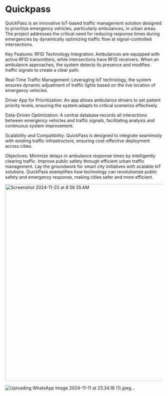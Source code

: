 # Quickpass
QuickPass is an innovative IoT-based traffic management solution designed to prioritize emergency vehicles, particularly ambulances, in urban areas. The project addresses the critical need for reducing response times during emergencies by dynamically optimizing traffic flow at signal-controlled intersections. 

Key Features:
RFID Technology Integration:
Ambulances are equipped with active RFID transmitters, while intersections have RFID receivers. When an ambulance approaches, the system detects its presence and modifies traffic signals to create a clear path.

Real-Time Traffic Management:
Leveraging IoT technology, the system ensures dynamic adjustment of traffic lights based on the live location of emergency vehicles.

Driver App for Prioritization:
An app allows ambulance drivers to set patient priority levels, ensuring the system adapts to critical scenarios effectively.

Data-Driven Optimization:
A central database records all interactions between emergency vehicles and traffic signals, facilitating analysis and continuous system improvement.

Scalability and Compatibility:
QuickPass is designed to integrate seamlessly with existing traffic infrastructure, ensuring cost-effective deployment across cities.

Objectives:
Minimize delays in ambulance response times by intelligently clearing traffic.
Improve public safety through efficient urban traffic management.
Lay the groundwork for smart city initiatives with scalable IoT solutions.
QuickPass exemplifies how technology can revolutionize public safety and emergency response, making cities safer and more efficient.


<img width="629" alt="Screenshot 2024-11-20 at 8 56 55 AM" src="https://github.com/user-attachments/assets/900c4a06-2ad1-4331-8e02-0564306c1327">


![Uploading WhatsApp Image 2024-11-11 at 23.34.16 (1).jpeg…]()

